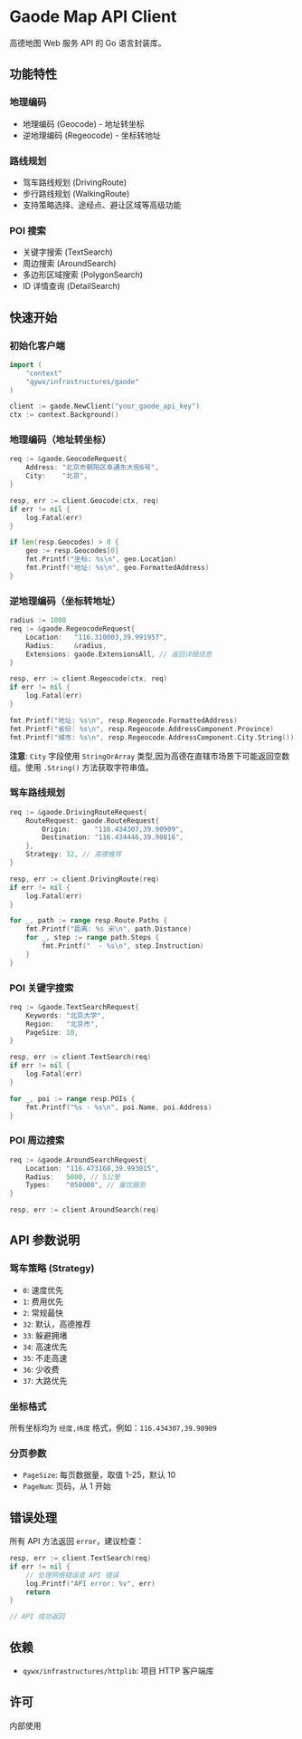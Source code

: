 # Gaode Map API Client

高德地图 Web 服务 API 的 Go 语言封装库。

## 功能特性

### 地理编码
- 地理编码 (Geocode) - 地址转坐标
- 逆地理编码 (Regeocode) - 坐标转地址

### 路线规划
- 驾车路线规划 (DrivingRoute)
- 步行路线规划 (WalkingRoute)
- 支持策略选择、途经点、避让区域等高级功能

### POI 搜索
- 关键字搜索 (TextSearch)
- 周边搜索 (AroundSearch)
- 多边形区域搜索 (PolygonSearch)
- ID 详情查询 (DetailSearch)

## 快速开始

### 初始化客户端

```go
import (
    "context"
    "qywx/infrastructures/gaode"
)

client := gaode.NewClient("your_gaode_api_key")
ctx := context.Background()
```

### 地理编码（地址转坐标）

```go
req := &gaode.GeocodeRequest{
    Address: "北京市朝阳区阜通东大街6号",
    City:    "北京",
}

resp, err := client.Geocode(ctx, req)
if err != nil {
    log.Fatal(err)
}

if len(resp.Geocodes) > 0 {
    geo := resp.Geocodes[0]
    fmt.Printf("坐标: %s\n", geo.Location)
    fmt.Printf("地址: %s\n", geo.FormattedAddress)
}
```

### 逆地理编码（坐标转地址）

```go
radius := 1000
req := &gaode.RegeocodeRequest{
    Location:   "116.310003,39.991957",
    Radius:     &radius,
    Extensions: gaode.ExtensionsAll, // 返回详细信息
}

resp, err := client.Regeocode(ctx, req)
if err != nil {
    log.Fatal(err)
}

fmt.Printf("地址: %s\n", resp.Regeocode.FormattedAddress)
fmt.Printf("省份: %s\n", resp.Regeocode.AddressComponent.Province)
fmt.Printf("城市: %s\n", resp.Regeocode.AddressComponent.City.String())
```

**注意**: `City` 字段使用 `StringOrArray` 类型,因为高德在直辖市场景下可能返回空数组。使用 `.String()` 方法获取字符串值。

### 驾车路线规划

```go
req := &gaode.DrivingRouteRequest{
    RouteRequest: gaode.RouteRequest{
        Origin:      "116.434307,39.90909",
        Destination: "116.434446,39.90816",
    },
    Strategy: 32, // 高德推荐
}

resp, err := client.DrivingRoute(req)
if err != nil {
    log.Fatal(err)
}

for _, path := range resp.Route.Paths {
    fmt.Printf("距离: %s 米\n", path.Distance)
    for _, step := range path.Steps {
        fmt.Printf("  - %s\n", step.Instruction)
    }
}
```

### POI 关键字搜索

```go
req := &gaode.TextSearchRequest{
    Keywords: "北京大学",
    Region:   "北京市",
    PageSize: 10,
}

resp, err := client.TextSearch(req)
if err != nil {
    log.Fatal(err)
}

for _, poi := range resp.POIs {
    fmt.Printf("%s - %s\n", poi.Name, poi.Address)
}
```

### POI 周边搜索

```go
req := &gaode.AroundSearchRequest{
    Location: "116.473168,39.993015",
    Radius:   5000, // 5公里
    Types:    "050000", // 餐饮服务
}

resp, err := client.AroundSearch(req)
```

## API 参数说明

### 驾车策略 (Strategy)

- `0`: 速度优先
- `1`: 费用优先
- `2`: 常规最快
- `32`: 默认，高德推荐
- `33`: 躲避拥堵
- `34`: 高速优先
- `35`: 不走高速
- `36`: 少收费
- `37`: 大路优先

### 坐标格式

所有坐标均为 `经度,纬度` 格式，例如：`116.434307,39.90909`

### 分页参数

- `PageSize`: 每页数据量，取值 1-25，默认 10
- `PageNum`: 页码，从 1 开始

## 错误处理

所有 API 方法返回 `error`，建议检查：

```go
resp, err := client.TextSearch(req)
if err != nil {
    // 处理网络错误或 API 错误
    log.Printf("API error: %v", err)
    return
}

// API 成功返回
```

## 依赖

- `qywx/infrastructures/httplib`: 项目 HTTP 客户端库

## 许可

内部使用
